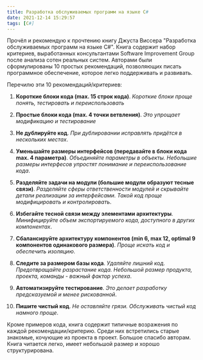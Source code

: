 ```yaml
---
title: Разработка обслуживаемых программ на языке С#
date: 2021-12-14 15:29:57
tags: [C#]
---
```


Прочёл и рекомендую к прочтению книгу Джуста Виссера "Разработка обслуживаемых программ на языке С#". Книга содержит набор критериев, выработанных консультантами Software Improvement Group после анализа сотен реальных систем. Авторами были сформулированы 10 простых рекомендаций, позволяющих писать программное обеспечение, которое легко поддерживать и развивать.

Перечилю эти 10 рекомендаций/критериев:

1. **Короткие блоки кода (max. 15 строк кода)**. *Короткие блоки проще понять, тестировать и переиспользовать*

2. **Простые блоки кода (max. 4 точки ветвления)**. *Это упрощает модификацию и тестирование*

3. **Не дублируйте код**. *При дублировании исправлять придётся в нескольких местах*.

4. **Уменьшайте размеры интерфейсов (передавайте в блоки кода max. 4 параметра)**. *Объединяйте параметры в объекты. Небольшие размеры интерфесов упростят понимание и переиспользование кода*.

5. **Разделяйте задачи на модули (большие модули образуют тесные связи)**. *Разделяйте сферы ответственности модулей и скрывайте детали реализации за интерфейсами. Такой код проще модифицировать и контролировать*.

6. **Избегайте тесной связи между элементами архитектуры**. *Минифицируйте объем экспортируемого кода, доступного в других компонентах*.

7. **Сбалансируйте архитектуру компонентов (min 6, max 12, optimal 9 компонентов одинакового размера)**. *Проще искать код и обеспечить изоляцию*.

8. **Следите за размером базы кода**. *Удаляйте лишний код. Предотвращайте разрастание кода. Небольшой размер продукта, проекта, команды - важный фактор успеха*.

9. **Автоматизируйте тестирование**. *Это делает разработку предсказуемой и менее рискованной*.

10. **Пишите чистый код**. *Не оставляйте грязи. Обслуживать чистый код намного проще*.

Кроме примеров кода, книга содержит типичные возражения по каждой рекомендации/критерию. Среди них встретились старые знакомые, кочующие из проекта в проект. Большое спасибо авторам. Книга читается легко, имеет небольшой размер и хорошо структурирована.

